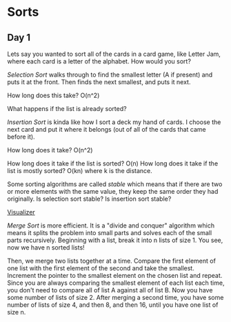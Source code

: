 #  Sorts

## Day 1

Lets say you wanted to sort all of the cards in a card game, like Letter Jam, where each card is a letter of the alphabet.
How would you sort?

*Selection Sort* walks through to find the smallest letter (A if present) and puts it at the front.  Then finds the next smallest, and puts it next.

How long does this take?  O(n^2)

What happens if the list is already sorted?

*Insertion Sort* is kinda like how I sort a deck my hand of cards.  I choose the next card and put it where it belongs (out of all of the cards that came before it).

How long does it take?  O(n^2)

How long does it take if the list is sorted?  O(n)  How long does it take if the list is mostly sorted?  O(kn) where k is the distance.

Some sorting algorithms are called *stable* which means that if there are two or more elements with the same value, they keep the same order they had originally.  Is selection sort stable?  Is insertion sort stable?

[Visualizer](https://visualgo.net/bn/sorting)

*Merge Sort* is more efficient.  It is a "divide and conquer" algorithm which means it splits the problem into small parts and solves each of the small parts recursively.  Beginning with a list, break it into n lists of size 1.  You see, now we have n sorted lists!

Then, we merge two lists together at a time.  Compare the first element of one list with the first element of the second and take the smallest.  Increment the pointer to the smallest element on the chosen list and repeat.  Since you are always comparing the smallest element of each list each time, you don't need to compare all of list A against all of list B.  Now you have some number of lists of size 2.  After merging a second time, you have some number of lists of size 4, and then 8, and then 16, until you have one list of size n.
